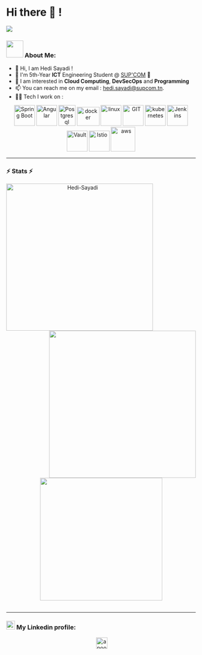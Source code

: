 # Hi there 👋 ! 

      
![](https://camo.githubusercontent.com/992babdffd8c74a1502de375fbdf7e4d54773242/68747470733a2f2f6d656469612e67697068792e636f6d2f6d656469612f53576f536b4e36447854737a71494b4571762f67697068792e676966)
### <img src="https://github.com/TheDudeThatCode/TheDudeThatCode/blob/master/Assets/Developer.gif" width="45" /> About Me:
- 👋 Hi, I am Hedi Sayadi !
- 🌱 I'm 5th-Year **ICT** Engineering Student @ [SUP'COM](https://supcom.tn/) 🏦 
- 👀 I am interested in **Cloud Computing**, **DevSecOps** and **Programming**
- 📫 You can reach me on my email : hedi.sayadi@supcom.tn. 
- 🧑‍💻 Tech I work on :

<p align="center">
      <img src="https://www.vectorlogo.zone/logos/springio/springio-icon.svg" alt="Spring Boot" width="55" height="55"/>
      <img src="https://www.vectorlogo.zone/logos/angular/angular-icon.svg" alt="Angular" width="55" height="55"/>
      <img src="https://upload.wikimedia.org/wikipedia/commons/2/29/Postgresql_elephant.svg" alt="Postgresql" width="45" height="55"/>
      <img src="https://www.vectorlogo.zone/logos/docker/docker-official.svg" alt="docker" width="60" height="50"/>      
      <img src="https://www.vectorlogo.zone/logos/linux/linux-icon.svg" alt="linux" width="55" height="55"/>      
      <img src="https://www.vectorlogo.zone/logos/git-scm/git-scm-icon.svg" alt="GIT" width="55" height="55"/> 
      <img src="https://www.vectorlogo.zone/logos/kubernetes/kubernetes-icon.svg" alt="kubernetes" width="55" height="55"/>
      <img src="https://www.vectorlogo.zone/logos/jenkins/jenkins-icon.svg" alt="Jenkins" width="55" height="55"/>
      <img src="https://www.vectorlogo.zone/logos/vaultproject/vaultproject-ar21.svg" alt="Vault" width="55" height="55"/>
      <img src="https://www.vectorlogo.zone/logos/istioio/istioio-icon.svg" alt="Istio" width="55" height="55"/>
      <img src="https://upload.wikimedia.org/wikipedia/commons/5/5c/AWS_Simple_Icons_AWS_Cloud.svg" alt="aws" width="65" height="65"/>
</p>
<hr>

### ⚡ Stats ⚡
<p align=center>
  <div align=center>
    <a href="https://github.com/denvercoder1/github-readme-streak-stats" title="Go to Source">
      <img align="left" width=390 src="https://github-readme-streak-stats.herokuapp.com/?user=Hedi-Sayadi&theme=react&border=61dafb&hide_border=true" alt="Hedi-Sayadi" />
    </a>
    <a href="https://github.com/anuraghazra/github-readme-stats" title="Go to Source">
      <img align="right" width=390 src="https://github-readme-stats.vercel.app/api?username=Hedi-Sayadi&show_icons=true&theme=react&border_color=61dafb&hide_border=true" />
    </a>
  </div>
  <br><br><br><br><br><br><br><br><br>
  <div align=center>
    <a href="https://github.com/anuraghazra/github-readme-stats">
      <img width=325 align="center" src="https://github-readme-stats.vercel.app/api/top-langs/?username=Hedi-Sayadi&hide=c%23,powershell,Mathematica,Objective-C,Objective-C%2b%2b,Cuda&title_color=61dafb&text_color=ffffff&icon_color=61dafb&bg_color=20232a&langs_count=8&layout=compact&border_color=61dafb&hide_border=true" />
    </a>
  </div>
  <br>
<!--   <img src="https://activity-graph.herokuapp.com/graph?username=Hedi-Sayadi&theme=react-dark&bg_color=20232a&hide_border=true" width="100%"/>
</p> -->

<hr>

### <img src = "https://media1.giphy.com/media/JZ40cnfnN11KycrvMF/giphy.gif?cid=ecf05e47a0n3gi1bfqntqmob8g9aid1oyj2wr3ds3mg700bl&rid=giphy.gif" width = '23' /> My Linkedin profile: 
<p align="center">
&nbsp;
<a href="https://www.linkedin.com/in/hedi-sayadi/" target="blank"><img align="center" src="https://www.logo.wine/a/logo/LinkedIn/LinkedIn-Icon-Logo.wine.svg" alt="apoorvtyagi" height="30" width="30" /></a>&nbsp;
